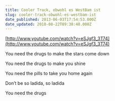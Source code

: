 ```yaml
---
title: Cooler Track, obwohl es WestBam ist
slug: cooler-track-obwohl-es-westbam-ist
date_published: 2013-06-03T17:54:53.000Z
date_updated: 2018-08-22T09:38:48.000Z
---
```


[http://www.youtube.com/watch?v=eSJgf3_3T74](http://www.youtube.com/watch?v=eSJgf3_3T74)

You need the drugs to make the stars come down

You need the drugs to make you shine

You need the pills to take you home again

Don’t be so ladida, so﻿ ladida

You need the drugs
